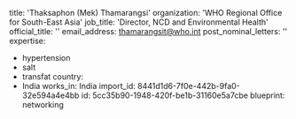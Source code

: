 title: 'Thaksaphon (Mek) Thamarangsi'
organization: 'WHO Regional Office for South-East Asia'
job_title: 'Director, NCD and Environmental Health'
official_title: ''
email_address: thamarangsit@who.int
post_nominal_letters: ''
expertise:
  - hypertension
  - salt
  - transfat
country:
  - India
works_in: India
import_id: 8441d1d6-7f0e-442b-9fa0-32e594a4e4bb
id: 5cc35b90-1948-420f-be1b-31160e5a7cbe
blueprint: networking
